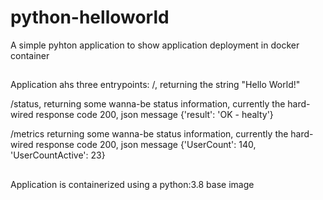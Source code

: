 # python-helloworld
A simple pyhton application to show application deployment in docker container

## 
Application ahs three entrypoints:
/, returning the string "Hello World!"

/status, returning some wanna-be status information, currently the hard-wired response code 200, json message {'result': 'OK - healty'}

/metrics returning some wanna-be status information, currently the hard-wired response code 200, json message {'UserCount': 140, 'UserCountActive': 23}

##
Application is containerized using a python:3.8 base image
